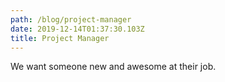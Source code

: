 ```yaml
---
path: /blog/project-manager
date: 2019-12-14T01:37:30.103Z
title: Project Manager
---
```

We want someone new and awesome at their job.
